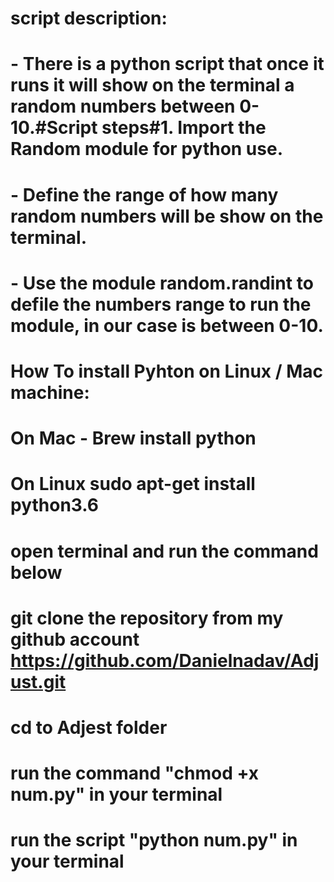 # 
# script description:

# - There is a python script that once it runs it will show on the terminal a random numbers between 0-10.#Script steps#1. Import the Random module for python use.
# - Define the range of how many random numbers will be show on the terminal.
# -  Use the module random.randint to defile the numbers range to run the module, in our case is between 0-10.

# How To install Pyhton on Linux / Mac machine:
# On Mac - Brew install python
# On Linux sudo apt-get install python3.6
# open terminal and run the command below
# git clone the repository from my github account https://github.com/Danielnadav/Adjust.git

# cd to Adjest folder
# run the command  "chmod +x num.py" in your terminal
# run the script  "python num.py" in your terminal




